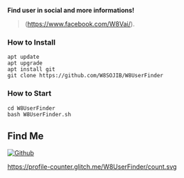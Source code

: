 
**Find user in social and more informations!**

> (https://www.facebook.com/W8Vai/).


### How to Install

```
apt update
apt upgrade
apt install git
git clone https://github.com/W8SOJIB/W8UserFinder
```

### How to Start
```
cd W8UserFinder
bash W8UserFinder.sh
```

## Find Me 
[![Github](https://img.shields.io/badge/GitHub-W8SOJIB-yellow?style=for-the-badge&logo=github)](https://github.com/W8SOJIB)
  
https://profile-counter.glitch.me/W8UserFinder/count.svg

 